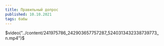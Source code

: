 ```yaml
---
title: Правильный допрос
published: 10.10.2021
tags: бабы
---
```


$video("../content/241975786_242903657757287_5240313432338739773_n.mp4")$

